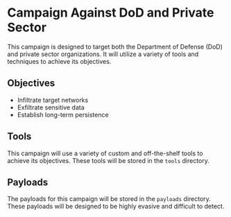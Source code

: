 # Campaign Against DoD and Private Sector

This campaign is designed to target both the Department of Defense (DoD) and private sector organizations. It will utilize a variety of tools and techniques to achieve its objectives.

## Objectives

- Infiltrate target networks
- Exfiltrate sensitive data
- Establish long-term persistence

## Tools

This campaign will use a variety of custom and off-the-shelf tools to achieve its objectives. These tools will be stored in the `tools` directory.

## Payloads

The payloads for this campaign will be stored in the `payloads` directory. These payloads will be designed to be highly evasive and difficult to detect.
